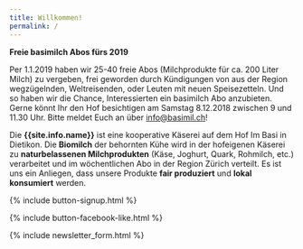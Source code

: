 ```yaml
---
title: Willkommen!
permalink: /
---
```


<div class="alert alert-success" role="alert" data-href=" ">
  <div style="font-weight:bold;">
   Freie basimilch Abos fürs 2019
  </div>

Per 1.1.2019 haben wir 25-40 freie Abos (Milchprodukte für ca. 200 Liter Milch) zu vergeben, frei geworden durch Kündigungen von aus der Region wegzügelnden, Weltreisenden, oder Leuten mit neuen Speisezetteln. Und so haben wir die Chance, Interessierten ein basimilch Abo anzubieten. Gerne könnt Ihr den Hof besichtigen am Samstag 8.12.2018 zwischen 9 und 11.30 Uhr. Bitte meldet Euch an über info@basimil.ch!
  
   
   
</div>


Die **{{site.info.name}}** ist eine kooperative Käserei auf dem
Hof Im Basi in Dietikon. Die **Biomilch** der behornten Kühe wird in der
hofeigenen Käserei zu **naturbelassenen Milchprodukten** (Käse, Joghurt, Quark,
Rohmilch, etc.) verarbeitet und im wöchentlichen Abo in der Region
Zürich verteilt. Es ist uns ein Anliegen, dass unsere Produkte **fair produziert**
und **lokal konsumiert** werden.

{% include button-signup.html %}

{% include button-facebook-like.html %}

{% include newsletter_form.html %}
